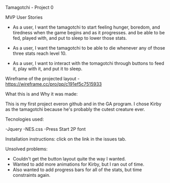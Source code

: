Tamagotchi - Project 0 

MVP User Stories

- As a user, I want the tamagotchi to start feeling hunger, boredom, and tiredness when the game begins and as it progresses. and be able to be fed, played with, and put to sleep to lower those stats.

- As a user, I want the tamagotchi to be able to die whenever any of those three stats reach level 10.

- As a user, I want to interact with the tomagotchi through buttons to feed it, play with it, and put it to sleep.

Wireframe of the projected layout - https://wireframe.cc/pro/pp/c191ef5c7515933



What this is and Why it was made:

This is my first project everon github and in the GA program. I chose Kirby as the tamagotchi because he's probably the cutest creature ever. 


Tecnologies used:

-Jquery
-NES.css
-Press Start 2P font


Installation instructions: click on the link in the issues tab.


Unsolved problems:
- Couldn't get the button layout quite the way I wanted.
- Wanted to add more animations for Kirby, but I ran out of time.
- Also wanted to add progress bars for all of the stats, but time constraints again.
